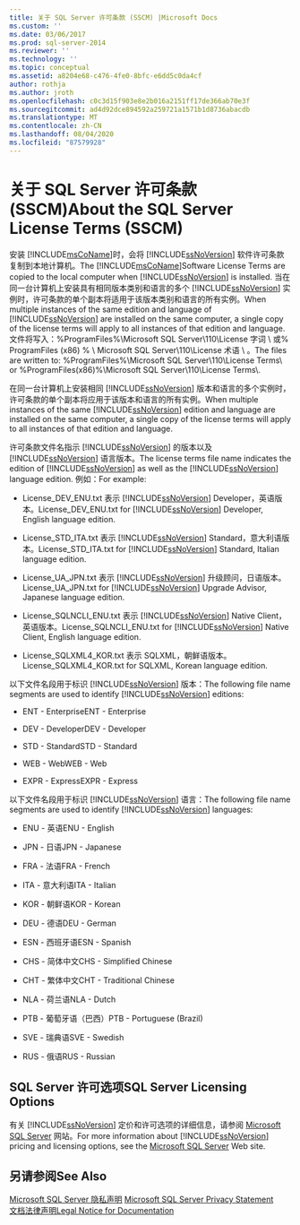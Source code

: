 ```yaml
---
title: 关于 SQL Server 许可条款 (SSCM) |Microsoft Docs
ms.custom: ''
ms.date: 03/06/2017
ms.prod: sql-server-2014
ms.reviewer: ''
ms.technology: ''
ms.topic: conceptual
ms.assetid: a8204e68-c476-4fe0-8bfc-e6dd5c0da4cf
author: rothja
ms.author: jroth
ms.openlocfilehash: c0c3d15f903e8e2b016a2151ff17de366ab70e3f
ms.sourcegitcommit: ad4d92dce894592a259721a1571b1d8736abacdb
ms.translationtype: MT
ms.contentlocale: zh-CN
ms.lasthandoff: 08/04/2020
ms.locfileid: "87579928"
---
```

# <a name="about-the-sql-server-license-terms-sscm"></a><span data-ttu-id="69599-102">关于 SQL Server 许可条款 (SSCM)</span><span class="sxs-lookup"><span data-stu-id="69599-102">About the SQL Server License Terms (SSCM)</span></span>
  <span data-ttu-id="69599-103">安装 [!INCLUDE[msCoName](../../includes/msconame-md.md)]时，会将 [!INCLUDE[ssNoVersion](../../includes/ssnoversion-md.md)] 软件许可条款复制到本地计算机。</span><span class="sxs-lookup"><span data-stu-id="69599-103">The [!INCLUDE[msCoName](../../includes/msconame-md.md)]Software License Terms are copied to the local computer when [!INCLUDE[ssNoVersion](../../includes/ssnoversion-md.md)] is installed.</span></span> <span data-ttu-id="69599-104">当在同一台计算机上安装具有相同版本类别和语言的多个 [!INCLUDE[ssNoVersion](../../includes/ssnoversion-md.md)] 实例时，许可条款的单个副本将适用于该版本类别和语言的所有实例。</span><span class="sxs-lookup"><span data-stu-id="69599-104">When multiple instances of the same edition and language of [!INCLUDE[ssNoVersion](../../includes/ssnoversion-md.md)] are installed on the same computer, a single copy of the license terms will apply to all instances of that edition and language.</span></span> <span data-ttu-id="69599-105">文件将写入：%ProgramFiles%\Microsoft SQL Server\110\License 字词 \ 或% ProgramFiles (x86) % \ Microsoft SQL Server\110\License 术语 \\ 。</span><span class="sxs-lookup"><span data-stu-id="69599-105">The files are written to: %ProgramFiles%\Microsoft SQL Server\110\License Terms\ or %ProgramFiles(x86)%\Microsoft SQL Server\110\License Terms\\.</span></span>  
  
 <span data-ttu-id="69599-106">在同一台计算机上安装相同 [!INCLUDE[ssNoVersion](../../includes/ssnoversion-md.md)] 版本和语言的多个实例时，许可条款的单个副本将应用于该版本和语言的所有实例。</span><span class="sxs-lookup"><span data-stu-id="69599-106">When multiple instances of the same [!INCLUDE[ssNoVersion](../../includes/ssnoversion-md.md)] edition and language are installed on the same computer, a single copy of the license terms will apply to all instances of that edition and language.</span></span>  
  
 <span data-ttu-id="69599-107">许可条款文件名指示 [!INCLUDE[ssNoVersion](../../includes/ssnoversion-md.md)] 的版本以及 [!INCLUDE[ssNoVersion](../../includes/ssnoversion-md.md)] 语言版本。</span><span class="sxs-lookup"><span data-stu-id="69599-107">The license terms file name indicates the edition of [!INCLUDE[ssNoVersion](../../includes/ssnoversion-md.md)] as well as the [!INCLUDE[ssNoVersion](../../includes/ssnoversion-md.md)] language edition.</span></span> <span data-ttu-id="69599-108">例如：</span><span class="sxs-lookup"><span data-stu-id="69599-108">For example:</span></span>  
  
-   <span data-ttu-id="69599-109">License_DEV_ENU.txt 表示 [!INCLUDE[ssNoVersion](../../includes/ssnoversion-md.md)] Developer，英语版本。</span><span class="sxs-lookup"><span data-stu-id="69599-109">License_DEV_ENU.txt for [!INCLUDE[ssNoVersion](../../includes/ssnoversion-md.md)] Developer, English language edition.</span></span>  
  
-   <span data-ttu-id="69599-110">License_STD_ITA.txt 表示 [!INCLUDE[ssNoVersion](../../includes/ssnoversion-md.md)] Standard，意大利语版本。</span><span class="sxs-lookup"><span data-stu-id="69599-110">License_STD_ITA.txt for [!INCLUDE[ssNoVersion](../../includes/ssnoversion-md.md)] Standard, Italian language edition.</span></span>  
  
-   <span data-ttu-id="69599-111">License_UA_JPN.txt 表示 [!INCLUDE[ssNoVersion](../../includes/ssnoversion-md.md)] 升级顾问，日语版本。</span><span class="sxs-lookup"><span data-stu-id="69599-111">License_UA_JPN.txt for [!INCLUDE[ssNoVersion](../../includes/ssnoversion-md.md)] Upgrade Advisor, Japanese language edition.</span></span>  
  
-   <span data-ttu-id="69599-112">License_SQLNCLI_ENU.txt 表示 [!INCLUDE[ssNoVersion](../../includes/ssnoversion-md.md)] Native Client，英语版本。</span><span class="sxs-lookup"><span data-stu-id="69599-112">License_SQLNCLI_ENU.txt for [!INCLUDE[ssNoVersion](../../includes/ssnoversion-md.md)] Native Client, English language edition.</span></span>  
  
-   <span data-ttu-id="69599-113">License_SQLXML4_KOR.txt 表示 SQLXML，朝鲜语版本。</span><span class="sxs-lookup"><span data-stu-id="69599-113">License_SQLXML4_KOR.txt for SQLXML, Korean language edition.</span></span>  
  
 <span data-ttu-id="69599-114">以下文件名段用于标识 [!INCLUDE[ssNoVersion](../../includes/ssnoversion-md.md)] 版本：</span><span class="sxs-lookup"><span data-stu-id="69599-114">The following file name segments are used to identify [!INCLUDE[ssNoVersion](../../includes/ssnoversion-md.md)] editions:</span></span>  
  
-   <span data-ttu-id="69599-115">ENT - Enterprise</span><span class="sxs-lookup"><span data-stu-id="69599-115">ENT - Enterprise</span></span>  
  
-   <span data-ttu-id="69599-116">DEV - Developer</span><span class="sxs-lookup"><span data-stu-id="69599-116">DEV - Developer</span></span>  
  
-   <span data-ttu-id="69599-117">STD - Standard</span><span class="sxs-lookup"><span data-stu-id="69599-117">STD - Standard</span></span>  
  
-   <span data-ttu-id="69599-118">WEB - Web</span><span class="sxs-lookup"><span data-stu-id="69599-118">WEB - Web</span></span>  
  
-   <span data-ttu-id="69599-119">EXPR - Express</span><span class="sxs-lookup"><span data-stu-id="69599-119">EXPR - Express</span></span>  
  
 <span data-ttu-id="69599-120">以下文件名段用于标识 [!INCLUDE[ssNoVersion](../../includes/ssnoversion-md.md)] 语言：</span><span class="sxs-lookup"><span data-stu-id="69599-120">The following file name segments are used to identify [!INCLUDE[ssNoVersion](../../includes/ssnoversion-md.md)] languages:</span></span>  
  
-   <span data-ttu-id="69599-121">ENU - 英语</span><span class="sxs-lookup"><span data-stu-id="69599-121">ENU - English</span></span>  
  
-   <span data-ttu-id="69599-122">JPN - 日语</span><span class="sxs-lookup"><span data-stu-id="69599-122">JPN - Japanese</span></span>  
  
-   <span data-ttu-id="69599-123">FRA - 法语</span><span class="sxs-lookup"><span data-stu-id="69599-123">FRA - French</span></span>  
  
-   <span data-ttu-id="69599-124">ITA - 意大利语</span><span class="sxs-lookup"><span data-stu-id="69599-124">ITA - Italian</span></span>  
  
-   <span data-ttu-id="69599-125">KOR - 朝鲜语</span><span class="sxs-lookup"><span data-stu-id="69599-125">KOR - Korean</span></span>  
  
-   <span data-ttu-id="69599-126">DEU - 德语</span><span class="sxs-lookup"><span data-stu-id="69599-126">DEU - German</span></span>  
  
-   <span data-ttu-id="69599-127">ESN - 西班牙语</span><span class="sxs-lookup"><span data-stu-id="69599-127">ESN - Spanish</span></span>  
  
-   <span data-ttu-id="69599-128">CHS - 简体中文</span><span class="sxs-lookup"><span data-stu-id="69599-128">CHS - Simplified Chinese</span></span>  
  
-   <span data-ttu-id="69599-129">CHT - 繁体中文</span><span class="sxs-lookup"><span data-stu-id="69599-129">CHT - Traditional Chinese</span></span>  
  
-   <span data-ttu-id="69599-130">NLA - 荷兰语</span><span class="sxs-lookup"><span data-stu-id="69599-130">NLA - Dutch</span></span>  
  
-   <span data-ttu-id="69599-131">PTB - 葡萄牙语（巴西）</span><span class="sxs-lookup"><span data-stu-id="69599-131">PTB - Portuguese (Brazil)</span></span>  
  
-   <span data-ttu-id="69599-132">SVE - 瑞典语</span><span class="sxs-lookup"><span data-stu-id="69599-132">SVE - Swedish</span></span>  
  
-   <span data-ttu-id="69599-133">RUS - 俄语</span><span class="sxs-lookup"><span data-stu-id="69599-133">RUS - Russian</span></span>  
  
## <a name="sql-server-licensing-options"></a><span data-ttu-id="69599-134">SQL Server 许可选项</span><span class="sxs-lookup"><span data-stu-id="69599-134">SQL Server Licensing Options</span></span>  
 <span data-ttu-id="69599-135">有关 [!INCLUDE[ssNoVersion](../../includes/ssnoversion-md.md)] 定价和许可选项的详细信息，请参阅 [Microsoft SQL Server](https://go.microsoft.com/fwlink/?LinkId=190955) 网站。</span><span class="sxs-lookup"><span data-stu-id="69599-135">For more information about [!INCLUDE[ssNoVersion](../../includes/ssnoversion-md.md)] pricing and licensing options, see the [Microsoft SQL Server](https://go.microsoft.com/fwlink/?LinkId=190955) Web site.</span></span>  
  
## <a name="see-also"></a><span data-ttu-id="69599-136">另请参阅</span><span class="sxs-lookup"><span data-stu-id="69599-136">See Also</span></span>  
 <span data-ttu-id="69599-137">[Microsoft SQL Server 隐私声明](../../../2014/getting-started/microsoft-sql-server-privacy-statement.md) </span><span class="sxs-lookup"><span data-stu-id="69599-137">[Microsoft SQL Server Privacy Statement](../../../2014/getting-started/microsoft-sql-server-privacy-statement.md) </span></span>  
 [<span data-ttu-id="69599-138">文档法律声明</span><span class="sxs-lookup"><span data-stu-id="69599-138">Legal Notice for Documentation</span></span>](../../../2014/getting-started/legal-notice-for-documentation.md)  
  
  
